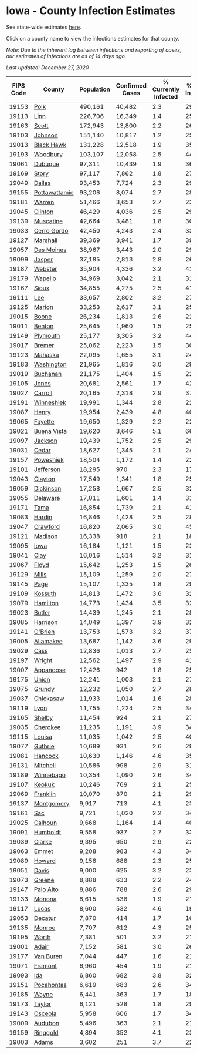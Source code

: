 # Iowa - County Infection Estimates

See state-wide estimates [here](/infections/us-ia).

Click on a county name to view the infections estimates for that county.

*Note: Due to the inherent lag between infections and reporting of cases, our estimates of infections are as of 14 days ago.*

*Last updated: December 27, 2020*

|   FIPS Code |                         County |   Population |   Confirmed Cases |   % Currently Infected |   % Total Infected |
|-------------|--------------------------------|--------------|-------------------|------------------------|--------------------|
|       19153 |                   [Polk](polk) |      490,161 |            40,482 |                    2.3 |               29.1 |
|       19113 |                   [Linn](linn) |      226,706 |            16,349 |                    1.4 |               25.3 |
|       19163 |                 [Scott](scott) |      172,943 |            13,800 |                    2.2 |               26.9 |
|       19103 |             [Johnson](johnson) |      151,140 |            10,817 |                    1.2 |               25.4 |
|       19013 |       [Black Hawk](black-hawk) |      131,228 |            12,518 |                    1.9 |               35.7 |
|       19193 |           [Woodbury](woodbury) |      103,107 |            12,058 |                    2.5 |               44.5 |
|       19061 |             [Dubuque](dubuque) |       97,311 |            10,439 |                    1.9 |               36.0 |
|       19169 |                 [Story](story) |       97,117 |             7,862 |                    1.8 |               27.2 |
|       19049 |               [Dallas](dallas) |       93,453 |             7,724 |                    2.3 |               29.8 |
|       19155 | [Pottawattamie](pottawattamie) |       93,206 |             8,074 |                    2.7 |               28.8 |
|       19181 |               [Warren](warren) |       51,466 |             3,653 |                    2.7 |               23.7 |
|       19045 |             [Clinton](clinton) |       46,429 |             4,036 |                    2.5 |               29.1 |
|       19139 |         [Muscatine](muscatine) |       42,664 |             3,481 |                    1.8 |               30.9 |
|       19033 |     [Cerro Gordo](cerro-gordo) |       42,450 |             4,243 |                    2.4 |               33.4 |
|       19127 |           [Marshall](marshall) |       39,369 |             3,941 |                    1.7 |               39.9 |
|       19057 |       [Des Moines](des-moines) |       38,967 |             3,443 |                    2.0 |               29.4 |
|       19099 |               [Jasper](jasper) |       37,185 |             2,813 |                    2.8 |               26.6 |
|       19187 |             [Webster](webster) |       35,904 |             4,336 |                    3.2 |               41.3 |
|       19179 |             [Wapello](wapello) |       34,969 |             3,042 |                    2.1 |               31.4 |
|       19167 |                 [Sioux](sioux) |       34,855 |             4,275 |                    2.5 |               41.1 |
|       19111 |                     [Lee](lee) |       33,657 |             2,802 |                    3.2 |               27.4 |
|       19125 |               [Marion](marion) |       33,253 |             2,617 |                    3.1 |               25.8 |
|       19015 |                 [Boone](boone) |       26,234 |             1,813 |                    2.6 |               22.8 |
|       19011 |               [Benton](benton) |       25,645 |             1,960 |                    1.5 |               25.9 |
|       19149 |           [Plymouth](plymouth) |       25,177 |             3,305 |                    3.2 |               44.1 |
|       19017 |               [Bremer](bremer) |       25,062 |             2,223 |                    1.5 |               30.5 |
|       19123 |             [Mahaska](mahaska) |       22,095 |             1,655 |                    3.1 |               24.9 |
|       19183 |       [Washington](washington) |       21,965 |             1,816 |                    3.0 |               29.7 |
|       19019 |           [Buchanan](buchanan) |       21,175 |             1,404 |                    1.5 |               22.3 |
|       19105 |                 [Jones](jones) |       20,681 |             2,561 |                    1.7 |               42.4 |
|       19027 |             [Carroll](carroll) |       20,165 |             2,318 |                    2.9 |               37.8 |
|       19191 |       [Winneshiek](winneshiek) |       19,991 |             1,344 |                    2.8 |               22.2 |
|       19087 |                 [Henry](henry) |       19,954 |             2,439 |                    4.8 |               40.6 |
|       19065 |             [Fayette](fayette) |       19,650 |             1,329 |                    2.2 |               22.3 |
|       19021 |     [Buena Vista](buena-vista) |       19,620 |             3,646 |                    5.1 |               66.1 |
|       19097 |             [Jackson](jackson) |       19,439 |             1,752 |                    2.5 |               29.8 |
|       19031 |                 [Cedar](cedar) |       18,627 |             1,345 |                    2.1 |               24.5 |
|       19157 |         [Poweshiek](poweshiek) |       18,504 |             1,172 |                    1.4 |               22.3 |
|       19101 |         [Jefferson](jefferson) |       18,295 |               970 |                    2.3 |               17.4 |
|       19043 |             [Clayton](clayton) |       17,549 |             1,341 |                    1.8 |               25.4 |
|       19059 |         [Dickinson](dickinson) |       17,258 |             1,667 |                    2.5 |               32.3 |
|       19055 |           [Delaware](delaware) |       17,011 |             1,601 |                    1.4 |               31.3 |
|       19171 |                   [Tama](tama) |       16,854 |             1,739 |                    2.1 |               41.2 |
|       19083 |               [Hardin](hardin) |       16,846 |             1,428 |                    2.5 |               28.2 |
|       19047 |           [Crawford](crawford) |       16,820 |             2,065 |                    3.0 |               45.1 |
|       19121 |             [Madison](madison) |       16,338 |               918 |                    2.1 |               18.5 |
|       19095 |                   [Iowa](iowa) |       16,184 |             1,121 |                    1.5 |               23.4 |
|       19041 |                   [Clay](clay) |       16,016 |             1,514 |                    3.2 |               31.3 |
|       19067 |                 [Floyd](floyd) |       15,642 |             1,253 |                    1.5 |               26.7 |
|       19129 |                 [Mills](mills) |       15,109 |             1,259 |                    2.0 |               27.7 |
|       19145 |                   [Page](page) |       15,107 |             1,335 |                    1.8 |               29.7 |
|       19109 |             [Kossuth](kossuth) |       14,813 |             1,472 |                    3.6 |               32.5 |
|       19079 |           [Hamilton](hamilton) |       14,773 |             1,434 |                    3.5 |               32.7 |
|       19023 |               [Butler](butler) |       14,439 |             1,245 |                    2.1 |               28.6 |
|       19085 |           [Harrison](harrison) |       14,049 |             1,397 |                    3.9 |               32.2 |
|       19141 |             [O'Brien](o'brien) |       13,753 |             1,573 |                    3.2 |               37.8 |
|       19005 |         [Allamakee](allamakee) |       13,687 |             1,142 |                    3.6 |               29.9 |
|       19029 |                   [Cass](cass) |       12,836 |             1,013 |                    2.7 |               25.7 |
|       19197 |               [Wright](wright) |       12,562 |             1,497 |                    2.9 |               41.1 |
|       19007 |         [Appanoose](appanoose) |       12,426 |               942 |                    1.8 |               25.3 |
|       19175 |                 [Union](union) |       12,241 |             1,003 |                    2.1 |               27.0 |
|       19075 |               [Grundy](grundy) |       12,232 |             1,050 |                    2.7 |               28.4 |
|       19037 |         [Chickasaw](chickasaw) |       11,933 |             1,014 |                    1.6 |               28.2 |
|       19119 |                   [Lyon](lyon) |       11,755 |             1,224 |                    2.5 |               34.3 |
|       19165 |               [Shelby](shelby) |       11,454 |               924 |                    2.1 |               27.2 |
|       19035 |           [Cherokee](cherokee) |       11,235 |             1,191 |                    3.9 |               34.8 |
|       19115 |               [Louisa](louisa) |       11,035 |             1,042 |                    2.5 |               40.7 |
|       19077 |             [Guthrie](guthrie) |       10,689 |               931 |                    2.6 |               29.2 |
|       19081 |             [Hancock](hancock) |       10,630 |             1,146 |                    4.6 |               35.6 |
|       19131 |           [Mitchell](mitchell) |       10,586 |               998 |                    2.9 |               31.0 |
|       19189 |         [Winnebago](winnebago) |       10,354 |             1,090 |                    2.6 |               34.8 |
|       19107 |               [Keokuk](keokuk) |       10,246 |               769 |                    2.1 |               25.2 |
|       19069 |           [Franklin](franklin) |       10,070 |               870 |                    2.1 |               29.0 |
|       19137 |       [Montgomery](montgomery) |        9,917 |               713 |                    4.1 |               23.2 |
|       19161 |                     [Sac](sac) |        9,721 |             1,020 |                    2.2 |               34.8 |
|       19025 |             [Calhoun](calhoun) |        9,668 |             1,164 |                    1.4 |               40.9 |
|       19091 |           [Humboldt](humboldt) |        9,558 |               937 |                    2.7 |               33.1 |
|       19039 |               [Clarke](clarke) |        9,395 |               650 |                    2.9 |               22.7 |
|       19063 |                 [Emmet](emmet) |        9,208 |               983 |                    4.3 |               34.6 |
|       19089 |               [Howard](howard) |        9,158 |               688 |                    2.3 |               25.0 |
|       19051 |                 [Davis](davis) |        9,000 |               625 |                    3.2 |               23.0 |
|       19073 |               [Greene](greene) |        8,888 |               633 |                    2.2 |               24.0 |
|       19147 |         [Palo Alto](palo-alto) |        8,886 |               788 |                    2.6 |               29.3 |
|       19133 |               [Monona](monona) |        8,615 |               538 |                    1.9 |               21.1 |
|       19117 |                 [Lucas](lucas) |        8,600 |               532 |                    4.6 |               19.2 |
|       19053 |             [Decatur](decatur) |        7,870 |               414 |                    1.7 |               16.9 |
|       19135 |               [Monroe](monroe) |        7,707 |               612 |                    4.3 |               25.8 |
|       19195 |                 [Worth](worth) |        7,381 |               501 |                    3.2 |               21.9 |
|       19001 |                 [Adair](adair) |        7,152 |               581 |                    3.0 |               26.3 |
|       19177 |         [Van Buren](van-buren) |        7,044 |               447 |                    1.6 |               21.5 |
|       19071 |             [Fremont](fremont) |        6,960 |               454 |                    1.9 |               21.3 |
|       19093 |                     [Ida](ida) |        6,860 |               682 |                    3.8 |               32.7 |
|       19151 |       [Pocahontas](pocahontas) |        6,619 |               683 |                    2.6 |               34.7 |
|       19185 |                 [Wayne](wayne) |        6,441 |               363 |                    1.7 |               18.6 |
|       19173 |               [Taylor](taylor) |        6,121 |               528 |                    1.8 |               29.3 |
|       19143 |             [Osceola](osceola) |        5,958 |               606 |                    1.7 |               34.9 |
|       19009 |             [Audubon](audubon) |        5,496 |               363 |                    2.1 |               21.9 |
|       19159 |           [Ringgold](ringgold) |        4,894 |               352 |                    4.1 |               23.2 |
|       19003 |                 [Adams](adams) |        3,602 |               251 |                    3.7 |               22.3 |